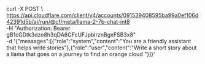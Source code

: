 curl -X POST \              
  https://api.cloudflare.com/client/v4/accounts/091539408595ba99a0ef106d42391d5b/ai/run/@cf/meta/llama-2-7b-chat-int8 \
  -H "Authorization: Bearer gB1cGDtk3dzo8h3qDA6GFcUFJpbIrznBgxFSB3x8" \
  -d '{"messages":[{"role":"system","content":"You are a friendly assistant that helps write stories"},{"role":"user","content":"Write a short story about a llama that goes on a journey to find an orange cloud "}]}'